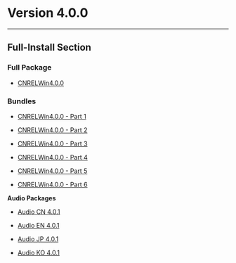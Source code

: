 # Version 4.0.0

----

## Full-Install Section

### Full Package

- [CNRELWin4.0.0](https://autopatchcn.yuanshen.com/client_app/download/pc_zip/20230821151113_kRtiSWdMasWNheoV/YuanShen_4.0.1.zip)

### Bundles

- [CNRELWin4.0.0 - Part 1](https://autopatchcn.yuanshen.com/client_app/download/pc_zip/20230821151113_kRtiSWdMasWNheoV/YuanShen_4.0.1.zip.001)

- [CNRELWin4.0.0 - Part 2](https://autopatchcn.yuanshen.com/client_app/download/pc_zip/20230821151113_kRtiSWdMasWNheoV/YuanShen_4.0.1.zip.002)

- [CNRELWin4.0.0 - Part 3](https://autopatchcn.yuanshen.com/client_app/download/pc_zip/20230821151113_kRtiSWdMasWNheoV/YuanShen_4.0.1.zip.003)

- [CNRELWin4.0.0 - Part 4](https://autopatchcn.yuanshen.com/client_app/download/pc_zip/20230821151113_kRtiSWdMasWNheoV/YuanShen_4.0.1.zip.004)

- [CNRELWin4.0.0 - Part 5](https://autopatchcn.yuanshen.com/client_app/download/pc_zip/20230821151113_kRtiSWdMasWNheoV/YuanShen_4.0.1.zip.005)

- [CNRELWin4.0.0 - Part 6](https://autopatchcn.yuanshen.com/client_app/download/pc_zip/20230821151113_kRtiSWdMasWNheoV/YuanShen_4.0.1.zip.006)

**Audio Packages**

- [Audio CN 4.0.1](https://autopatchcn.yuanshen.com/client_app/download/pc_zip/20230821151113_kRtiSWdMasWNheoV/Audio_Chinese_4.0.1.zip)

- [Audio EN 4.0.1](https://autopatchcn.yuanshen.com/client_app/download/pc_zip/20230821151113_kRtiSWdMasWNheoV/Audio_English(US)_4.0.1.zip)

- [Audio JP 4.0.1](https://autopatchcn.yuanshen.com/client_app/download/pc_zip/20230821151113_kRtiSWdMasWNheoV/Audio_Japanese_4.0.1.zip)

- [Audio KO 4.0.1](https://autopatchcn.yuanshen.com/client_app/download/pc_zip/20230821151113_kRtiSWdMasWNheoV/Audio_Korean_4.0.1.zip)
